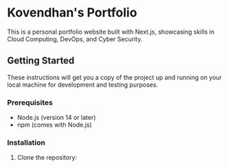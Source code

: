 # Kovendhan's Portfolio

This is a personal portfolio website built with Next.js, showcasing skills in Cloud Computing, DevOps, and Cyber Security.

## Getting Started

These instructions will get you a copy of the project up and running on your local machine for development and testing purposes.

### Prerequisites

- Node.js (version 14 or later)
- npm (comes with Node.js)

### Installation

1. Clone the repository:

